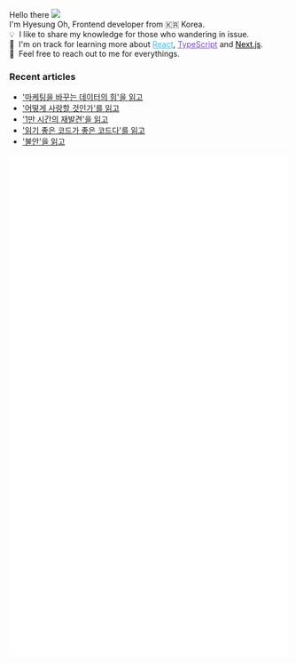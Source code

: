 <!-- <img align="right" src="https://hits.seeyoufarm.com/api/count/incr/badge.svg?url=https%3A%2F%2Fgithub.com%2Fhyesungoh%2Fhit-counter&count_bg=%238be9fd&title_bg=%2344475a&icon=riotgames.svg&icon_color=%23E7E7E7&title=hits&edge_flat=false"> -->

<p align="left">

Hello there&nbsp;<img width=40 src="https://cdn.jsdelivr.net/gh/Th3Wall/assets-cdn/PersonalGithubReadme/HandGreet.gif" width="35px" /><br/>
I'm Hyesung Oh, Frontend developer from :kr: Korea. <br/>
💡 &nbsp;I like to share my knowledge for those who wandering in issue.<br/>
🌱 &nbsp;I'm on track for learning more about <a style="color:#45b8d8" href="https://reactjs.org/" target="_blank"><u>React</u></a>, <a style="color:#764ABC" href="https://www.typescriptlang.org/" target="_blank"><u>TypeScript</u></a> and <a style="color:#000000" href="https://nextjs.org/" target="_blank"><u>Next.js</u></a>.<br/>
💬 &nbsp;Feel free to reach out to me for everythings.<br/>

</p>

### Recent articles

<!-- BLOG-POST-LIST:START -->
- [&#39;마케팅을 바꾸는 데이터의 힘&#39;을 읽고](https://www.hyesungoh.xyz/마케팅을-바꾸는-데이터의-힘)
- [&#39;어떻게 사랑할 것인가&#39;를 읽고](https://www.hyesungoh.xyz/어떻게-사랑할-것인가)
- [&#39;1만 시간의 재발견&#39;을 읽고](https://www.hyesungoh.xyz/1만-시간의-재발견)
- [&#39;읽기 좋은 코드가 좋은 코드다&#39;를 읽고](https://www.hyesungoh.xyz/읽기-좋은-코드가-좋은-코드다)
- [&#39;불안&#39;을 읽고](https://www.hyesungoh.xyz/불안)
<!-- BLOG-POST-LIST:END -->

![Metrics](/github-metrics.svg)

